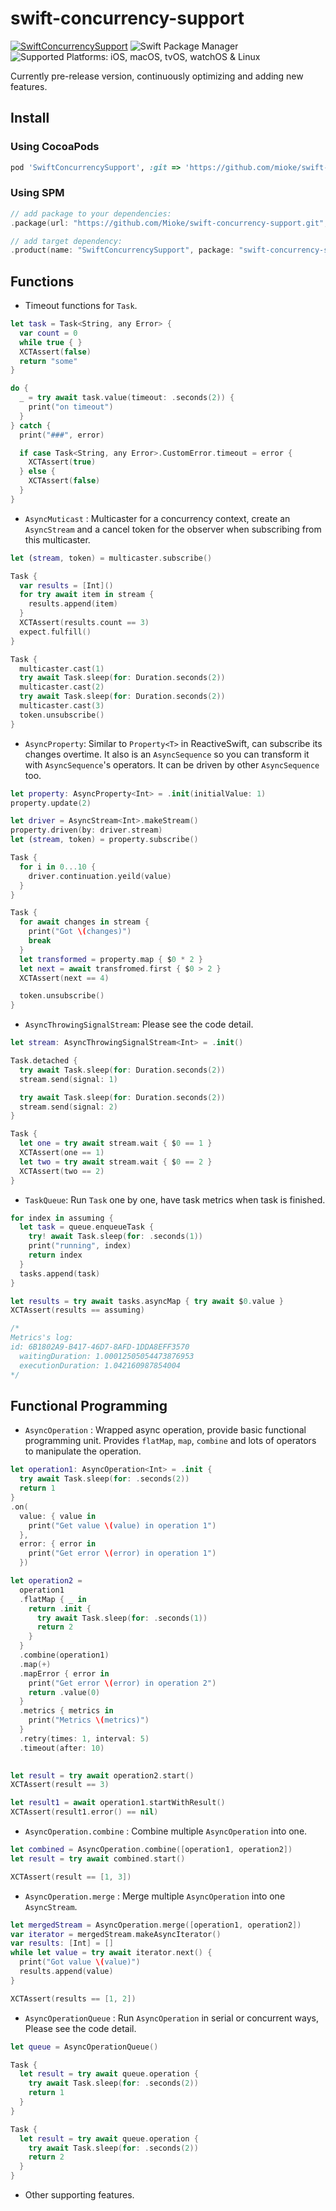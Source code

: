 
# swift-concurrency-support

[![SwiftConcurrencySupport](https://github.com/Mioke/swift-concurrency-support/actions/workflows/swift.yml/badge.svg?branch=master)](https://github.com/Mioke/swift-concurrency-support/actions/workflows/swift.yml)
![Swift Package Manager](https://img.shields.io/badge/Swift%20Package%20Manager-compatible-brightgreen.svg)
![Supported Platforms: iOS, macOS, tvOS, watchOS & Linux](https://img.shields.io/badge/platforms-iOS%20%7C%20macOS%20%7C%20tvOS%20%7C%20watchOS%20%7C%20Linux-333333.svg)

Currently pre-release version, continuously optimizing and adding new features.

## Install

### Using CocoaPods

```ruby
pod 'SwiftConcurrencySupport', :git => 'https://github.com/mioke/swift-concurrency-support.git', :branch => 'master'
```

### Using SPM

```swift
// add package to your dependencies:
.package(url: "https://github.com/Mioke/swift-concurrency-support.git", branch: "master")

// add target dependency:
.product(name: "SwiftConcurrencySupport", package: "swift-concurrency-support")
```

## Functions

* Timeout functions for `Task`.

```swift
let task = Task<String, any Error> {
  var count = 0
  while true { }
  XCTAssert(false)
  return "some"
}

do {
  _ = try await task.value(timeout: .seconds(2)) {
    print("on timeout")
  }
} catch {
  print("###", error)

  if case Task<String, any Error>.CustomError.timeout = error {
    XCTAssert(true)
  } else {
    XCTAssert(false)
  }
}
```

* `AsyncMuticast` : Multicaster for a concurrency context, create an `AsyncStream` and a cancel token for the observer when subscribing from this multicaster.

```swift
let (stream, token) = multicaster.subscribe()

Task {
  var results = [Int]()
  for try await item in stream {
    results.append(item)
  }
  XCTAssert(results.count == 3)
  expect.fulfill()
}

Task {
  multicaster.cast(1)
  try await Task.sleep(for: Duration.seconds(2))
  multicaster.cast(2)
  try await Task.sleep(for: Duration.seconds(2))
  multicaster.cast(3)
  token.unsubscribe()
}
```

* `AsyncProperty`: Similar to `Property<T>` in ReactiveSwift, can subscribe its changes overtime. It also is an `AsyncSequence` so you can transform it with `AsyncSequence`'s operators. It can be driven by other `AsyncSequence` too.

```swift
let property: AsyncProperty<Int> = .init(initialValue: 1)
property.update(2)

let driver = AsyncStream<Int>.makeStream()
property.driven(by: driver.stream)
let (stream, token) = property.subscribe()

Task {
  for i in 0...10 {
    driver.continuation.yeild(value)
  }
}

Task {
  for await changes in stream {
    print("Got \(changes)")
    break
  }
  let transformed = property.map { $0 * 2 }
  let next = await transfromed.first { $0 > 2 }
  XCTAssert(next == 4)

  token.unsubscribe()
}
```

* `AsyncThrowingSignalStream`: Please see the code detail.

```swift
let stream: AsyncThrowingSignalStream<Int> = .init()

Task.detached {
  try await Task.sleep(for: Duration.seconds(2))
  stream.send(signal: 1)

  try await Task.sleep(for: Duration.seconds(2))
  stream.send(signal: 2)
}

Task {
  let one = try await stream.wait { $0 == 1 }
  XCTAssert(one == 1)
  let two = try await stream.wait { $0 == 2 }
  XCTAssert(two == 2)
}
```

* `TaskQueue`: Run `Task` one by one, have task metrics when task is finished.

```swift
for index in assuming {
  let task = queue.enqueueTask {
    try! await Task.sleep(for: .seconds(1))
    print("running", index)
    return index
  }
  tasks.append(task)
}

let results = try await tasks.asyncMap { try await $0.value }
XCTAssert(results == assuming)

/*
Metrics's log:
id: 6B1802A9-B417-46D7-8AFD-1DDA8EFF3570
  waitingDuration: 1.00012505054473876953
  executionDuration: 1.042160987854004
*/
```

## Functional Programming

* `AsyncOperation` : Wrapped async operation, provide basic functional programming unit. Provides `flatMap`, `map`, `combine` and lots of operators to manipulate the operation.

```swift
let operation1: AsyncOperation<Int> = .init {
  try await Task.sleep(for: .seconds(2))
  return 1
}
.on(
  value: { value in
    print("Get value \(value) in operation 1")
  },
  error: { error in
    print("Get error \(error) in operation 1")
  })

let operation2 =
  operation1
  .flatMap { _ in
    return .init {
      try await Task.sleep(for: .seconds(1))
      return 2
    }
  }
  .combine(operation1)
  .map(+)
  .mapError { error in
    print("Get error \(error) in operation 2")
    return .value(0)
  }
  .metrics { metrics in
    print("Metrics \(metrics)")
  }
  .retry(times: 1, interval: 5)
  .timeout(after: 10)
  

let result = try await operation2.start()
XCTAssert(result == 3)

let result1 = await operation1.startWithResult()
XCTAssert(result1.error() == nil)
```

* `AsyncOperation.combine` : Combine multiple `AsyncOperation` into one.

```swift
let combined = AsyncOperation.combine([operation1, operation2])
let result = try await combined.start()

XCTAssert(result == [1, 3])
```

* `AsyncOperation.merge` : Merge multiple `AsyncOperation` into one `AsyncStream`.

```swift
let mergedStream = AsyncOperation.merge([operation1, operation2])
var iterator = mergedStream.makeAsyncIterator()
var results: [Int] = []
while let value = try await iterator.next() {
  print("Got value \(value)")
  results.append(value)
}

XCTAssert(results == [1, 2])
```

* `AsyncOperationQueue` : Run `AsyncOperation` in serial or concurrent ways, Please see the code detail.

```swift
let queue = AsyncOperationQueue()

Task {
  let result = try await queue.operation {
    try await Task.sleep(for: .seconds(2))
    return 1
  }
}

Task {
  let result = try await queue.operation {
    try await Task.sleep(for: .seconds(2))
    return 2
  }
}
```

* Other supporting features.
